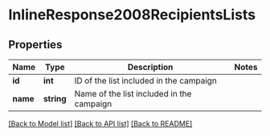 # InlineResponse2008RecipientsLists

## Properties
Name | Type | Description | Notes
------------ | ------------- | ------------- | -------------
**id** | **int** | ID of the list included in the campaign | 
**name** | **string** | Name of the list included in the campaign | 

[[Back to Model list]](../README.md#documentation-for-models) [[Back to API list]](../README.md#documentation-for-api-endpoints) [[Back to README]](../README.md)


